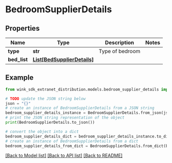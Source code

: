 # BedroomSupplierDetails


## Properties

Name | Type | Description | Notes
------------ | ------------- | ------------- | -------------
**type** | **str** | Type of bedroom | 
**bed_list** | [**List[BedSupplierDetails]**](BedSupplierDetails.md) |  | 

## Example

```python
from wink_sdk_extranet_distribution.models.bedroom_supplier_details import BedroomSupplierDetails

# TODO update the JSON string below
json = "{}"
# create an instance of BedroomSupplierDetails from a JSON string
bedroom_supplier_details_instance = BedroomSupplierDetails.from_json(json)
# print the JSON string representation of the object
print(BedroomSupplierDetails.to_json())

# convert the object into a dict
bedroom_supplier_details_dict = bedroom_supplier_details_instance.to_dict()
# create an instance of BedroomSupplierDetails from a dict
bedroom_supplier_details_from_dict = BedroomSupplierDetails.from_dict(bedroom_supplier_details_dict)
```
[[Back to Model list]](../README.md#documentation-for-models) [[Back to API list]](../README.md#documentation-for-api-endpoints) [[Back to README]](../README.md)


